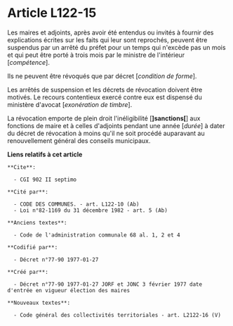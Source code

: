 # Article L122-15

Les maires et adjoints, après avoir été entendus ou invités à fournir des explications écrites sur les faits qui leur sont
reprochés, peuvent être suspendus par un arrêté du préfet pour un temps qui n'excède pas un mois et qui peut être porté à
trois mois par le ministre de l'intérieur [*compétence*]. 

Ils ne peuvent être révoqués que par décret [*condition de forme*]. 

Les arrêtés de suspension et les décrets de révocation doivent être motivés. Le recours contentieux exercé contre eux est
dispensé du ministère d'avocat [*exonération de timbre*]. 

La révocation emporte de plein droit l'inéligibilité [**]sanctions[**] aux fonctions de maire et à celles d'adjoints pendant
une année [*durée*] à dater du décret de révocation à moins qu'il ne soit procédé auparavant au renouvellement général des
conseils municipaux.

**Liens relatifs à cet article**

	**Cite**:

	  - CGI 902 II septimo

	**Cité par**:

	  - CODE DES COMMUNES. - art. L122-10 (Ab)
	  - Loi n°82-1169 du 31 décembre 1982 - art. 5 (Ab)

	**Anciens textes**:

	  - Code de l'administration communale 68 al. 1, 2 et 4

	**Codifié par**:

	  - Décret n°77-90 1977-01-27

	**Créé par**:

	  - Décret n°77-90 1977-01-27 JORF et JONC 3 février 1977 date d'entrée en vigueur élection des maires

	**Nouveaux textes**:

	  - Code général des collectivités territoriales - art. L2122-16 (V)
